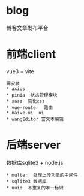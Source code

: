 # blog
博客文章发布平台

# 前端client

vue3 + vite 

```
需安装
* axios
* pinia  状态管理模块
* sass  简化css
* vue-router  路由
* naive-ui  ui
* wangEditor 富文本编辑
```

# 后端server

数据库sqlite3 + node.js

```
* multer  处理上传功能的中间件
* sqlite3 数据库
* uuid  不重复的唯一标识
```

